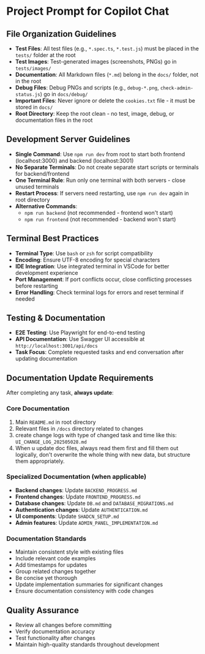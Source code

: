 # Project Prompt for Copilot Chat

## File Organization Guidelines

- **Test Files**: All test files (e.g., `*.spec.ts`, `*.test.js`) must be placed in the `tests/` folder at the root
- **Test Images**: Test-generated images (screenshots, PNGs) go in `tests/images/`
- **Documentation**: All Markdown files (`*.md`) belong in the `docs/` folder, not in the root
- **Debug Files**: Debug PNGs and scripts (e.g., `debug-*.png`, `check-admin-status.js`) go in `docs/debug/`
- **Important Files**: Never ignore or delete the `cookies.txt` file - it must be stored in `docs/`
- **Root Directory**: Keep the root clean - no test, image, debug, or documentation files in the root

## Development Server Guidelines

- **Single Command**: Use `npm run dev` from root to start both frontend (localhost:3000) and backend (localhost:3001)
- **No Separate Terminals**: Do not create separate start scripts or terminals for backend/frontend
- **One Terminal Rule**: Run only one terminal with both servers - close unused terminals
- **Restart Process**: If servers need restarting, use `npm run dev` again in root directory
- **Alternative Commands**:
  - `npm run backend` (not recommended - frontend won't start)
  - `npm run frontend` (not recommended - backend won't start)

## Terminal Best Practices

- **Terminal Type**: Use `bash` or `zsh` for script compatibility
- **Encoding**: Ensure UTF-8 encoding for special characters
- **IDE Integration**: Use integrated terminal in VSCode for better development experience
- **Port Management**: If port conflicts occur, close conflicting processes before restarting
- **Error Handling**: Check terminal logs for errors and reset terminal if needed

## Testing & Documentation

- **E2E Testing**: Use Playwright for end-to-end testing
- **API Documentation**: Use Swagger UI accessible at `http://localhost:3001/api/docs`
- **Task Focus**: Complete requested tasks and end conversation after updating documentation

## Documentation Update Requirements

After completing any task, **always update**:

### Core Documentation

1. Main `README.md` in root directory
2. Relevant files in `/docs` directory related to changes
3. create change logs  with type of changed task and time like this: `UI_CHANGE_LOG_202505028.md`
4. When u update doc files, always read them first and fill them out logically, don't overwrite the whole thing with new data, but structure them appropriately.

### Specialized Documentation (when applicable)

- **Backend changes**: Update `BACKEND_PROGRESS.md`
- **Frontend changes**: Update `FRONTEND_PROGRESS.md`
- **Database changes**: Update `DB.md` and `DATABASE_MIGRATIONS.md`
- **Authentication changes**: Update `AUTHENTICATION.md`
- **UI components**: Update `SHADCN_SETUP.md`
- **Admin features**: Update `ADMIN_PANEL_IMPLEMENTATION.md`

### Documentation Standards

- Maintain consistent style with existing files
- Include relevant code examples
- Add timestamps for updates
- Group related changes together
- Be concise yet thorough
- Update implementation summaries for significant changes
- Ensure documentation consistency with code changes

## Quality Assurance

- Review all changes before committing
- Verify documentation accuracy
- Test functionality after changes
- Maintain high-quality standards throughout development
